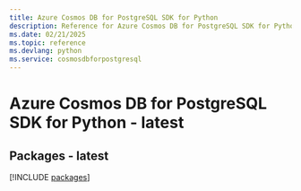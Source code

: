 ```yaml
---
title: Azure Cosmos DB for PostgreSQL SDK for Python
description: Reference for Azure Cosmos DB for PostgreSQL SDK for Python
ms.date: 02/21/2025
ms.topic: reference
ms.devlang: python
ms.service: cosmosdbforpostgresql
---
```

# Azure Cosmos DB for PostgreSQL SDK for Python - latest
## Packages - latest
[!INCLUDE [packages](cosmos-db-for-postgresql-index.md)]